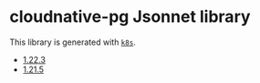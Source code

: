 # cloudnative-pg Jsonnet library

This library is generated with [`k8s`](https://github.com/jsonnet-libs/k8s).

- [1.22.3](1.22.3/README.md)
- [1.21.5](1.21.5/README.md)
